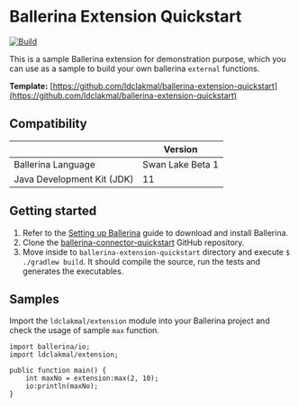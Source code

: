 # Ballerina Extension Quickstart

[![Build](https://github.com/ldclakmal/ballerina-extension-quickstart/actions/workflows/master.yml/badge.svg)](https://github.com/ldclakmal/ballerina-extension-quickstart/actions/workflows/master.yml)

This is a sample Ballerina extension for demonstration purpose, which you can use as a sample to build your own ballerina `external` functions.

**Template:** [https://github.com/ldclakmal/ballerina-extension-quickstart](https://github.com/ldclakmal/ballerina-extension-quickstart)

## Compatibility

|                            | **Version**       |
|----------------------------|-------------------|
| Ballerina Language         | Swan Lake Beta 1  |
| Java Development Kit (JDK) | 11                |

## Getting started

1. Refer to the [Setting up Ballerina](https://ballerina.io/learn/user-guide/getting-started/setting-up-ballerina/) guide to download and install Ballerina.
2. Clone the [ballerina-connector-quickstart](https://github.com/ldclakmal/ballerina-connector-quickstart) GitHub repository.
3. Move inside to `ballerina-extension-quickstart` directory and execute `$ ./gradlew build`. It should compile the source, run the tests and generates the executables.

## Samples

Import the `ldclakmal/extension` module into your Ballerina project and check the usage of sample `max` function.

```ballerina
import ballerina/io;
import ldclakmal/extension;

public function main() {
    int maxNo = extension:max(2, 10);
    io:println(maxNo);
}
```
